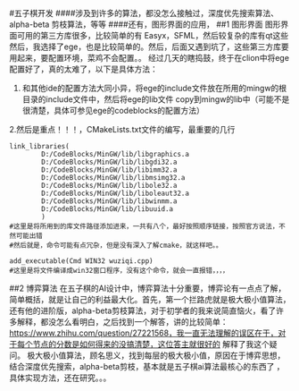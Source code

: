 #五子棋开发
####涉及到许多的算法，都没怎么接触过，深度优先搜索算法、alpha-beta 剪枝算法，等等 
####还有，图形界面的应用，
##1 图形界面
图形界面可用的第三方库很多，比较简单的有 Easyx，SFML，然后较复杂的库有qt这些
然后，我选择了ege，也是比较简单的。然后，后面又遇到坑了，这些第三方库要用起来，要配置环境，菜鸡不会配置。。
经过几天的瞎捣鼓，终于在clion中将ege配置好了，真的太难了，以下是具体方法：

1. 和其他ide的配置方法大同小异，将ege的include文件放在所用的mingw的根目录的include文件中，然后将ege的lib文件
copy到mingw的lib中（可能不是很清楚，具体可参见ege的codeblocks的配置方法）

2.然后是重点！！！，CMakeLists.txt文件的编写，最重要的几行
````
link_libraries(
        D:/CodeBlocks/MinGW/lib/libgraphics.a
        D:/CodeBlocks/MinGW/lib/libgdi32.a
        D:/CodeBlocks/MinGW/lib/libimm32.a
        D:/CodeBlocks/MinGW/lib/libmsimg32.a
        D:/CodeBlocks/MinGW/lib/libole32.a
        D:/CodeBlocks/MinGW/lib/liboleaut32.a
        D:/CodeBlocks/MinGW/lib/libwinmm.a
        D:/CodeBlocks/MinGW/lib/libuuid.a
        )
#这里是将所用到的库文件路径添加进来，一共有八个，最好按照顺序链接，按照官方说法，不然可能出错
#然后就是，命令可能有点冗杂，但是没有深入了解cmake，就这样吧。。

add_executable(Cmd WIN32 wuziqi.cpp)
#这里是将文件编译成win32窗口程序，没有这个命令，就会一直报错，，，，
````
##2 博弈算法
在五子棋的AI设计中，博弈算法十分重要，博弈论有一点点了解，简单概括，就是让自己的利益最大化。首先，第一个拦路虎就是极大极小值算法，
还有他的进阶版，alpha-beta剪枝算法，对于初学者的我来说简直恼火，看了许多解释，都没怎么看明白，之后找到一个解答，讲的比较简单：
https://www.zhihu.com/question/27221568，我一直无法理解的误区在于，对于每个节点的分数是如何得来的没搞清楚，这位答主就很好的
解释了我这个疑问。
极大极小值算法，顾名思义，找到每层的极大极小值，原因在于博弈思想，结合深度优先搜索，alpha-beta剪枝，基本就是五子棋ai算法最核心的东西了
，具体实现方法，还在研究。。。
